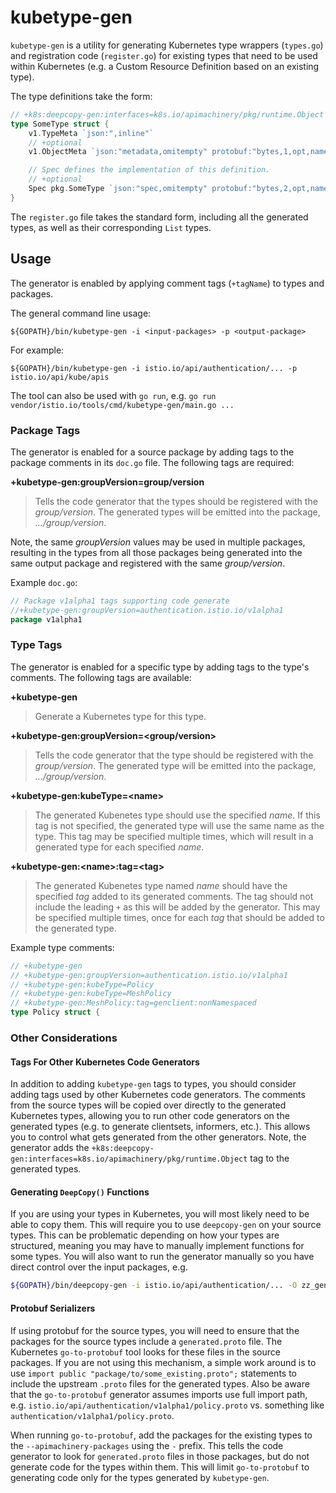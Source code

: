 # kubetype-gen

`kubetype-gen` is a utility for generating Kubernetes type wrappers (`types.go`)
and registration code (`register.go`) for existing types that need to be used
within Kubernetes (e.g. a Custom Resource Definition based on an existing type).

The type definitions take the form:

```go
// +k8s:deepcopy-gen:interfaces=k8s.io/apimachinery/pkg/runtime.Object
type SomeType struct {
    v1.TypeMeta `json:",inline"`
    // +optional
    v1.ObjectMeta `json:"metadata,omitempty" protobuf:"bytes,1,opt,name=metadata"`

    // Spec defines the implementation of this definition.
    // +optional
    Spec pkg.SomeType `json:"spec,omitempty" protobuf:"bytes,2,opt,name=spec"`
}
```

The `register.go` file takes the standard form, including all the generated
types, as well as their corresponding `List` types.

## Usage

The generator is enabled by applying comment tags (`+tagName`) to types and
packages.

The general command line usage:

`${GOPATH}/bin/kubetype-gen -i <input-packages> -p <output-package>`

For example:

`${GOPATH}/bin/kubetype-gen -i istio.io/api/authentication/... -p istio.io/api/kube/apis`

The tool can also be used with `go run`, e.g. `go run vendor/istio.io/tools/cmd/kubetype-gen/main.go ...`

### Package Tags

The generator is enabled for a source package by adding tags to the package
comments in its `doc.go` file.  The following tags are required:

**+kubetype-gen:groupVersion=group/version**
> Tells the code generator that the types should be registered with the
> *group/version*.  The generated types will be emitted into the package,
> *.../group/version*.

Note, the same *groupVersion* values may be used in multiple packages, resulting
in the types from all those packages being generated into the same output
package and registered with the same *group/version*.

Example `doc.go`:

```go
// Package v1alpha1 tags supporting code generate
//+kubetype-gen:groupVersion=authentication.istio.io/v1alpha1
package v1alpha1
```

### Type Tags

The generator is enabled for a specific type by adding tags to the type's
comments.  The following tags are available:

**+kubetype-gen**
> Generate a Kubernetes type for this type.

**+kubetype-gen:groupVersion=\<group/version>**
> Tells the code generator that the type should be registered with the
> *group/version*.  The generated type will be emitted into the package,
> *.../group/version*.

**+kubetype-gen:kubeType=\<name>**
> The generated Kubenetes type should use the specified *name*.  If this tag is
> not specified, the generated type will use the same name as the type.  This
> tag may be specified multiple times, which will result in a generated type for
> each specified *name*.

**+kubetype-gen:\<name>:tag=\<tag>**
> The generated Kubenetes type named *name* should have the specified *tag*
> added to its generated comments.  The tag should not include the leading `+`
> as this will be added by the generator.  This may be specified multiple times,
> once for each *tag* that should be added to the generated type.

Example type comments:

```go
// +kubetype-gen
// +kubetype-gen:groupVersion=authentication.istio.io/v1alpha1
// +kubetype-gen:kubeType=Policy
// +kubetype-gen:kubeType=MeshPolicy
// +kubetype-gen:MeshPolicy:tag=genclient:nonNamespaced
type Policy struct {
```

### Other Considerations

#### Tags For Other Kubernetes Code Generators

In addition to adding `kubetype-gen` tags to types, you should consider adding
tags used by other Kubernetes code generators.  The comments from the source
types will be copied over directly to the generated Kubernetes types, allowing
you to run other code generators on the generated types (e.g. to generate
clientsets, informers, etc.).  This allows you to control what gets generated
from the other generators.  Note, the generator adds the
`+k8s:deepcopy-gen:interfaces=k8s.io/apimachinery/pkg/runtime.Object` tag to the
generated types.

#### Generating `DeepCopy()` Functions

If you are using your types in Kubernetes, you will most likely need to be able
to copy them.  This will require you to use `deepcopy-gen` on your source types.
This can be problematic depending on how your types are structured, meaning you
may have to manually implement functions for some types.  You will also want to
run the generator manually so you have direct control over the input packages,
e.g.

```bash
${GOPATH}/bin/deepcopy-gen -i istio.io/api/authentication/... -O zz_generated.deepcopy -h vendor/istio.io/tools/cmd/kubetype-gen/boilerplate.go.txt
```

#### Protobuf Serializers

If using protobuf for the source types, you will need to ensure that the
packages for the source types include a `generated.proto` file.  The Kubernetes
`go-to-protobuf` tool looks for these files in the source packages.  If you are
not using this mechanism, a simple work around is to use
`import public "package/to/some_existing.proto";` statements to include the
upstream `.proto` files for the generated types.  Also be aware that the
 `go-to-protobuf` generator assumes imports use full import path, e.g.
 `istio.io/api/authentication/v1alpha1/policy.proto` vs. something like
 `authentication/v1alpha1/policy.proto`.

When running `go-to-protobuf`, add the packages for the existing types to the
`--apimachinery-packages` using the `-` prefix.  This tells the code generator
to look for `generated.proto` files in those packages, but do not generate
code for the types within them.  This will limit `go-to-protobuf` to generating
code only for the types generated by `kubetype-gen`.
